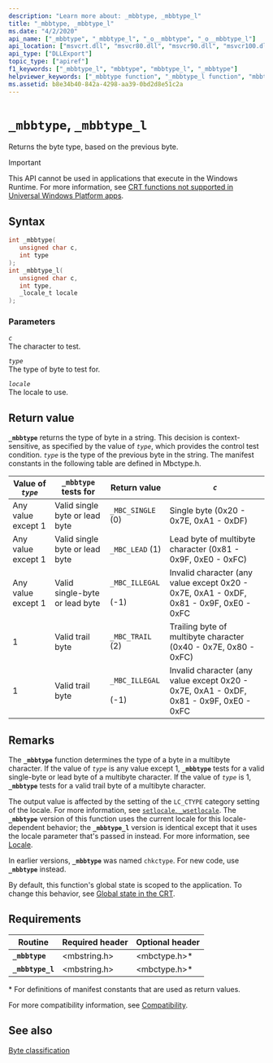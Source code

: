 ```yaml
---
description: "Learn more about: _mbbtype, _mbbtype_l"
title: "_mbbtype, _mbbtype_l"
ms.date: "4/2/2020"
api_name: ["_mbbtype", "_mbbtype_l", "_o__mbbtype", "_o__mbbtype_l"]
api_location: ["msvcrt.dll", "msvcr80.dll", "msvcr90.dll", "msvcr100.dll", "msvcr100_clr0400.dll", "msvcr110.dll", "msvcr110_clr0400.dll", "msvcr120.dll", "msvcr120_clr0400.dll", "ucrtbase.dll", "api-ms-win-crt-multibyte-l1-1-0.dll", "api-ms-win-crt-private-l1-1-0.dll"]
api_type: ["DLLExport"]
topic_type: ["apiref"]
f1_keywords: ["_mbbtype_l", "mbbtype", "mbbtype_l", "_mbbtype"]
helpviewer_keywords: ["_mbbtype function", "_mbbtype_l function", "mbbtype function", "mbbtype_l function"]
ms.assetid: b8e34b40-842a-4298-aa39-0bd2d8e51c2a
---
```

# `_mbbtype`, `_mbbtype_l`

Returns the byte type, based on the previous byte.

> [!IMPORTANT]
> This API cannot be used in applications that execute in the Windows Runtime. For more information, see [CRT functions not supported in Universal Windows Platform apps](../../cppcx/crt-functions-not-supported-in-universal-windows-platform-apps.md).

## Syntax

```C
int _mbbtype(
   unsigned char c,
   int type
);
int _mbbtype_l(
   unsigned char c,
   int type,
   _locale_t locale
);
```

### Parameters

*`c`*\
The character to test.

*`type`*\
The type of byte to test for.

*`locale`*\
The locale to use.

## Return value

**`_mbbtype`** returns the type of byte in a string. This decision is context-sensitive, as specified by the value of *`type`*, which provides the control test condition. *`type`* is the type of the previous byte in the string. The manifest constants in the following table are defined in Mbctype.h.

| Value of *`type`* | **`_mbbtype`** tests for | Return value | *`c`* |
|---|---|---|---|
| Any value except 1 | Valid single byte or lead byte | `_MBC_SINGLE` (0) | Single byte (0x20 - 0x7E, 0xA1 - 0xDF) |
| Any value except 1 | Valid single byte or lead byte | `_MBC_LEAD` (1) | Lead byte of multibyte character (0x81 - 0x9F, 0xE0 - 0xFC) |
| Any value except 1 | Valid single-byte or lead byte | `_MBC_ILLEGAL`<br /><br /> (-1) | Invalid character (any value except 0x20 - 0x7E, 0xA1 - 0xDF, 0x81 - 0x9F, 0xE0 - 0xFC |
| 1 | Valid trail byte | `_MBC_TRAIL` (2) | Trailing byte of multibyte character (0x40 - 0x7E, 0x80 - 0xFC) |
| 1 | Valid trail byte | `_MBC_ILLEGAL`<br /><br /> (-1) | Invalid character (any value except 0x20 - 0x7E, 0xA1 - 0xDF, 0x81 - 0x9F, 0xE0 - 0xFC |

## Remarks

The **`_mbbtype`** function determines the type of a byte in a multibyte character. If the value of *`type`* is any value except 1, **`_mbbtype`** tests for a valid single-byte or lead byte of a multibyte character. If the value of *`type`* is 1, **`_mbbtype`** tests for a valid trail byte of a multibyte character.

The output value is affected by the setting of the `LC_CTYPE` category setting of the locale. For more information, see [`setlocale`, `_wsetlocale`](setlocale-wsetlocale.md). The **`_mbbtype`** version of this function uses the current locale for this locale-dependent behavior; the **`_mbbtype_l`** version is identical except that it uses the locale parameter that's passed in instead. For more information, see [Locale](../locale.md).

In earlier versions, **`_mbbtype`** was named `chkctype`. For new code, use **`_mbbtype`** instead.

By default, this function's global state is scoped to the application. To change this behavior, see [Global state in the CRT](../global-state.md).

## Requirements

| Routine | Required header | Optional header |
|---|---|---|
| **`_mbbtype`** | \<mbstring.h> | \<mbctype.h>* |
| **`_mbbtype_l`** | \<mbstring.h> | \<mbctype.h>* |

\* For definitions of manifest constants that are used as return values.

For more compatibility information, see [Compatibility](../compatibility.md).

## See also

[Byte classification](../byte-classification.md)
